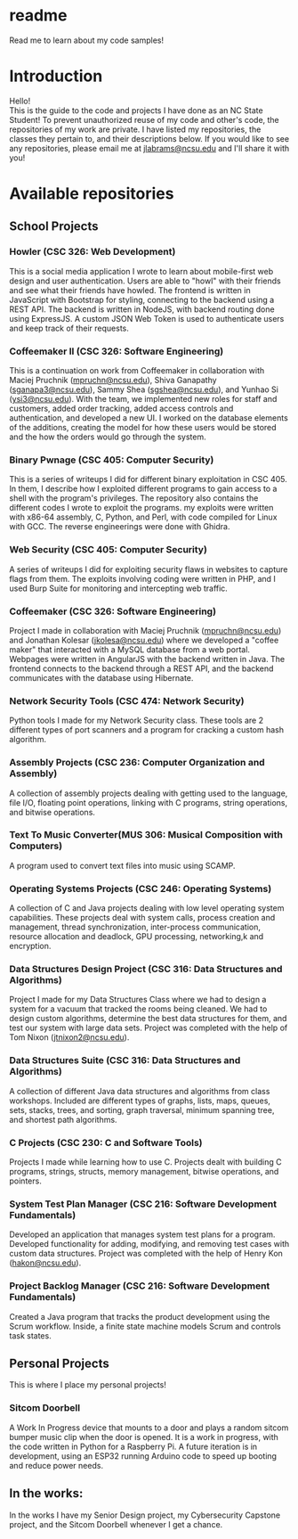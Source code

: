 # readme
Read me to learn about my code samples!
# Introduction
Hello!  
This is the guide to the code and projects I have done as an NC State Student! To prevent unauthorized reuse of my code and other's code, the repositories of my work are private. I have listed my repositories, the classes they pertain to, and their descriptions below. If you would like to see any repositories, please email me at jlabrams@ncsu.edu and I'll share it with you!

# Available repositories

## School Projects

### Howler (CSC 326: Web Development)
This is a social media application I wrote to learn about mobile-first web design and user authentication. Users are able to "howl" with their friends and see what their friends have howled. The frontend is written in JavaScript with Bootstrap for styling, connecting to the backend using a REST API. The backend is written in NodeJS, with backend routing done using ExpressJS. A custom JSON Web Token is used to authenticate users and keep track of their requests.

### Coffeemaker II (CSC 326: Software Engineering)
This is a continuation on work from Coffeemaker in collaboration with Maciej Pruchnik (mpruchn@ncsu.edu), Shiva Ganapathy (sganapa3@ncsu.edu), Sammy Shea (sgshea@ncsu.edu), and Yunhao Si (ysi3@ncsu.edu). With the team, we implemented new roles for staff and customers, added order tracking, added access controls and authentication, and developed a new UI. I worked on the database elements of the additions, creating the model for how these users would be stored and the how the orders would go through the system.

### Binary Pwnage (CSC 405: Computer Security)
This is a series of writeups I did for different binary exploitation in CSC 405. In them, I describe how I exploited different programs to gain access to a shell with the program's privileges. The repository also contains the different codes I wrote to exploit the programs. my exploits were written with x86-64 assembly, C, Python, and Perl, with code compiled for Linux with GCC. The reverse engineerings were done with Ghidra.

### Web Security (CSC 405: Computer Security)
A series of writeups I did for exploiting security flaws in websites to capture flags from them. The exploits involving coding were written in PHP, and I used Burp Suite for monitoring and intercepting web traffic.

### Coffeemaker (CSC 326: Software Engineering)
Project I made in collaboration with Maciej Pruchnik (mpruchn@ncsu.edu) and Jonathan Kolesar (jkolesa@ncsu.edu) where we developed a "coffee maker" that interacted with a MySQL database from a web portal. Webpages were written in AngularJS with the backend written in Java. The frontend connects to the backend through a REST API, and the backend communicates with the database using Hibernate.

### Network Security Tools (CSC 474: Network Security)
Python tools I made for my Network Security class. These tools are 2 different types of port scanners and a program for cracking a custom hash algorithm.

### Assembly Projects (CSC 236: Computer Organization and Assembly)
A collection of assembly projects dealing with getting used to the language, file I/O, floating point operations, linking with C programs, string operations, and bitwise operations.

### Text To Music Converter(MUS 306: Musical Composition with Computers)
A program used to convert text files into music using SCAMP.

### Operating Systems Projects (CSC 246: Operating Systems)
A collection of C and Java projects dealing with low level operating system capabilities. These projects deal with system calls, process creation and management, thread synchronization, inter-process communication, resource allocation and deadlock, GPU processing, networking,k and encryption.

### Data Structures Design Project (CSC 316: Data Structures and Algorithms)
Project I made for my Data Structures Class where we had to design a system for a vacuum that tracked the rooms being cleaned. We had to design custom algorithms, determine the best data structures for them, and test our system with large data sets. Project was completed with the help of Tom Nixon (jtnixon2@ncsu.edu). 

### Data Structures Suite (CSC 316: Data Structures and Algorithms)
A collection of different Java data structures and algorithms from class workshops. Included are different types of graphs, lists, maps, queues, sets, stacks, trees, and sorting, graph traversal, minimum spanning tree, and shortest path algorithms.

### C Projects (CSC 230: C and Software Tools)
Projects I made while learning how to use C. Projects dealt with building C programs, strings, structs, memory management, bitwise operations, and pointers.

### System Test Plan Manager (CSC 216: Software Development Fundamentals)
Developed an application that manages system test plans for a program. Developed functionality for adding, modifying, and removing test cases with custom data structures. Project was completed with the help of Henry Kon (hakon@ncsu.edu).

### Project Backlog Manager (CSC 216: Software Development Fundamentals)
Created a Java program that tracks the product development using the Scrum workflow. Inside, a finite state machine models Scrum and controls task states.

## Personal Projects
This is where I place my personal projects! 
### Sitcom Doorbell
A Work In Progress device that mounts to a door and plays a random sitcom bumper music clip when the door is opened. It is a work in progress, with the code written in Python for a Raspberry Pi. A future iteration is in development, using an ESP32 running Arduino code to speed up booting and reduce power needs.

## In the works:
In the works I have my Senior Design project, my Cybersecurity Capstone project, and the Sitcom Doorbell whenever I get a chance.
